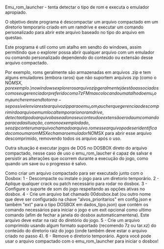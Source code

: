 Emu_rom_launcher - tenta detectar o tipo de rom e executa o emulador apropiado.

O objetivo deste programa é descompactar um arquivo compactado em um diretorio
temporario criado em um ramdrive e executar um comando personalizado para abrir
este arquivo baseado no tipo do arquivo em questao.

Este programa é util como um atalho em sendto do windows, assim permitindo que
o explorer possa abrir qualquer arquivo com um emulador ou comando personalizado
dependendo do conteúdo ou extensão desse arquivo compactado.

Por exemplo, roms geralmente são armazenadas em arquivos .zip e tem alguns emuladores
(embora raros) que não suportem arquivos zip (como o NO$MSX, por exemplo.) no
windows explorer os arquivo zip geralmente já estão associados com o seu gerenciador
preferido como 7zFM mas colocando um atalho do emu_rom_launcher em sendto torna-se
possível enviar este arquivo zip para o emu_rom_laucher que gerencia o descomprimir
do arquivo em um local temporario no ramdrive, detecta o tipo do arquivo baseado no
seu conteudo e extensão e roda um comando para cada situação, como no exemplo dado,
se o zip conter um arquivo chamado arquivo.rom esse arquivo pode ser identificado
como uma rom MSX e chamar o emulador NO$MSX para abrir esse arquivo descomprimido,
removendo todos os arquivo após o uso.

Outra situação é executar jogos de DOS no DOSBOX direto do arquivo compactado,
nesse caso de uso o emu_rom_laucher é capaz de salvar e persistir as alterações que
ocorrem durante a execução do jogo, como quando um save ou o progresso é salvo.

Como criar um arquivo compactado para ser executado junto com o Dosbox:
1 - Descompacte ou instale o jogo para um diretorio temporário.
2 - Aplique qualquer crack ou patch necessário para rodar no dosbox.
3 - Configure o suporte de som do jogo respeitando as opções ativas no dosbox.
4 - Crie um arquivo bat chamado 00dosbox.bat (ou outro nome que deve ser configurado na chave
    "alvos_prioritarios" em config.json e também "ext" para o tipo DOSBOX em dados_tipo.json) que
    contém os comando necessários para iniciar o jogo e um exit opcional como ultimo comando (afim
    de fechar a janela do dosbox automaticamentena). Este arquivo deve estar na raiz do diretório
    do jogo.
5 - Crie um arquivo comprimido usando algum formato suportado (recomendo 7z ou tar.xz) do
    conteúdo do diretorio raiz do jogo (onde também deve estar o arquivo criado no passo 4).
6 - Remove o diretorio temporário.
Agora você pode usar o arquivo compactado com o emu_rom_launcher para iniciar o dosbox!
